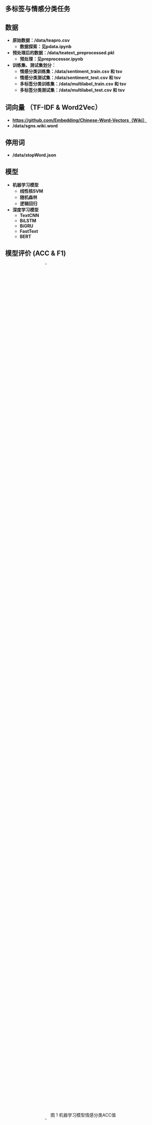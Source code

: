 ## 多标签与情感分类任务

## 数据
* **原始数据：/data/teapro.csv**
  * **数据探索：见pdata.ipynb**
* **预处理后的数据：/data/teatext_preprocessed.pkl**
  * **预处理：见preprocessor.ipynb**
* **训练集、测试集划分：**
  * **情感分类训练集：/data/sentiment_train.csv 和 tsv**
  * **情感分类测试集：/data/sentiment_test.csv 和 tsv**
  * **多标签分类训练集：/data/multilabel_train.csv 和 tsv**
  * **多标签分类测试集：/data/multilabel_test.csv 和 tsv**

## 词向量 （TF-IDF & Word2Vec）
* **https://github.com/Embedding/Chinese-Word-Vectors（Wiki）**
* **/data/sgns.wiki.word**

## 停用词
* **/data/stopWord.json**

## 模型
* **机器学习模型**
  * **线性核SVM**
  * **随机森林**
  * **逻辑回归**
* **深度学习模型**
  * **TextCNN**
  * **BiLSTM**
  * **BiGRU**
  * **FastText**
  * **BERT**

## 模型评价 (ACC & F1)
<center><img src="D:\python\pyprojects\NLP\Text Classification\pics\机器学习模型情感分类ACC值.png"  style="zoom:30%;" width="70%"/></center>
<center>图 1 机器学习模型情感分类ACC值</center>


<center><img src="D:\python\pyprojects\NLP\Text Classification\pics\机器学习模型情感分类F1值.png"  style="zoom:30%;" width="70%"/></center>
<center>图 2 机器学习模型情感分类F1值</center>



<center><img src="D:\python\pyprojects\NLP\Text Classification\pics\机器学习模型文本分类ACC值.png"  style="zoom:30%;" width="70%"/></center>
<center>图 3 机器学习模型情感分类ACC值</center><center><img 


<center><img src="D:\python\pyprojects\NLP\Text Classification\pics\机器学习模型文本分类F1值.png"  style="zoom:30%;" width="70%"/></center>
<center>图 4 机器学习模型情感分类F1值</center><center><img 


